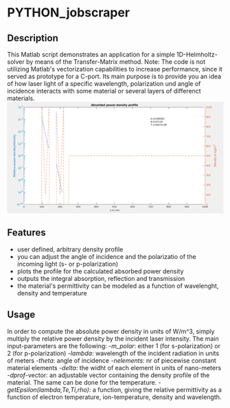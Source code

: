 # PYTHON_jobscraper

## Description
This Matlab script demonstrates an application for a simple 1D-Helmholtz-solver by means of the Transfer-Matrix method.
Note: The code is not utilizing Matlab's vectorization capabilities to increase performance, since it served as prototype for a C-port.
Its main purpose is to provide you an idea of how laser light of a specific wavelength, polarization und angle of incidence 
interacts with some material or several layers of differenct materials.
![example](<example.png>)

## Features
- user defined, arbitrary density profile
- you can adjust the angle of incidence and the polarizatio of the incoming light (s- or p-polarization)
- plots the profile for the calculated absorbed power density
- outputs the integral absorption, reflection and transmission
- the material's permittivity can be modeled as a function of wavelenght, density and temperature

## Usage

In order to compute the absolute power density in units of W/m^3, simply multiply the relative power density by the incident laser intensity.
The main input-parameters are the following:
-*m_polar*: either 1 (for s-polarization) or 2 (for p-polarization)
-*lambda*: wavelength of the incident radiation in units of meters
-*theta*: angle of incidence
-*nelements*: nr of piecewise constant material elements
-*delta*: the widht of each element in units of nano-meters
-*dprof*-vector: an adjustable vector containing the density profile of the material. The same can be done for the temperature.
-*getEpsilon(lambda,Te,Ti,rho)*: a function, giving the relative permittivity as a function of electron temperature, ion-temperature, density and wavelength. 
